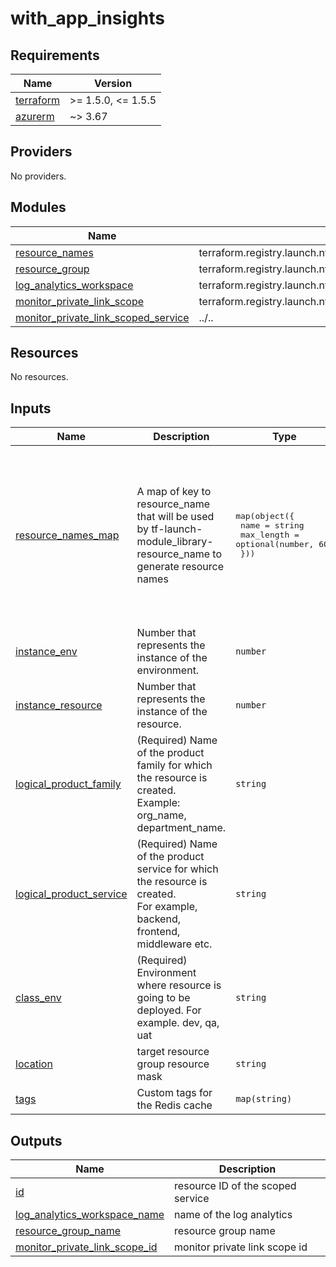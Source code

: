 # with_app_insights

<!-- BEGINNING OF PRE-COMMIT-TERRAFORM DOCS HOOK -->
## Requirements

| Name | Version |
|------|---------|
| <a name="requirement_terraform"></a> [terraform](#requirement\_terraform) | >= 1.5.0, <= 1.5.5 |
| <a name="requirement_azurerm"></a> [azurerm](#requirement\_azurerm) | ~> 3.67 |

## Providers

No providers.

## Modules

| Name | Source | Version |
|------|--------|---------|
| <a name="module_resource_names"></a> [resource\_names](#module\_resource\_names) | terraform.registry.launch.nttdata.com/module_library/resource_name/launch | ~> 1.0 |
| <a name="module_resource_group"></a> [resource\_group](#module\_resource\_group) | terraform.registry.launch.nttdata.com/module_primitive/resource_group/azurerm | ~> 1.0 |
| <a name="module_log_analytics_workspace"></a> [log\_analytics\_workspace](#module\_log\_analytics\_workspace) | terraform.registry.launch.nttdata.com/module_primitive/log_analytics_workspace/azurerm | ~> 1.0 |
| <a name="module_monitor_private_link_scope"></a> [monitor\_private\_link\_scope](#module\_monitor\_private\_link\_scope) | terraform.registry.launch.nttdata.com/module_primitive/azure_monitor_private_link_scope/azurerm | ~> 1.0 |
| <a name="module_monitor_private_link_scoped_service"></a> [monitor\_private\_link\_scoped\_service](#module\_monitor\_private\_link\_scoped\_service) | ../.. | n/a |

## Resources

No resources.

## Inputs

| Name | Description | Type | Default | Required |
|------|-------------|------|---------|:--------:|
| <a name="input_resource_names_map"></a> [resource\_names\_map](#input\_resource\_names\_map) | A map of key to resource\_name that will be used by tf-launch-module\_library-resource\_name to generate resource names | <pre>map(object({<br>    name       = string<br>    max_length = optional(number, 60)<br>  }))</pre> | <pre>{<br>  "log_analytics_workspace": {<br>    "max_length": 80,<br>    "name": "law"<br>  },<br>  "monitor_private_link_scope": {<br>    "max_length": 80,<br>    "name": "ampls"<br>  },<br>  "resource_group": {<br>    "max_length": 80,<br>    "name": "rg"<br>  }<br>}</pre> | no |
| <a name="input_instance_env"></a> [instance\_env](#input\_instance\_env) | Number that represents the instance of the environment. | `number` | `0` | no |
| <a name="input_instance_resource"></a> [instance\_resource](#input\_instance\_resource) | Number that represents the instance of the resource. | `number` | `0` | no |
| <a name="input_logical_product_family"></a> [logical\_product\_family](#input\_logical\_product\_family) | (Required) Name of the product family for which the resource is created.<br>    Example: org\_name, department\_name. | `string` | `"launch"` | no |
| <a name="input_logical_product_service"></a> [logical\_product\_service](#input\_logical\_product\_service) | (Required) Name of the product service for which the resource is created.<br>    For example, backend, frontend, middleware etc. | `string` | `"redis"` | no |
| <a name="input_class_env"></a> [class\_env](#input\_class\_env) | (Required) Environment where resource is going to be deployed. For example. dev, qa, uat | `string` | `"dev"` | no |
| <a name="input_location"></a> [location](#input\_location) | target resource group resource mask | `string` | `"eastus"` | no |
| <a name="input_tags"></a> [tags](#input\_tags) | Custom tags for the Redis cache | `map(string)` | `{}` | no |

## Outputs

| Name | Description |
|------|-------------|
| <a name="output_id"></a> [id](#output\_id) | resource ID of the scoped service |
| <a name="output_log_analytics_workspace_name"></a> [log\_analytics\_workspace\_name](#output\_log\_analytics\_workspace\_name) | name of the log analytics |
| <a name="output_resource_group_name"></a> [resource\_group\_name](#output\_resource\_group\_name) | resource group name |
| <a name="output_monitor_private_link_scope_id"></a> [monitor\_private\_link\_scope\_id](#output\_monitor\_private\_link\_scope\_id) | monitor private link scope id |
<!-- END OF PRE-COMMIT-TERRAFORM DOCS HOOK -->
